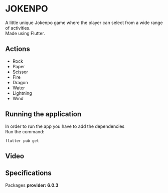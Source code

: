 # JOKENPO

A little unique Jokenpo game where the player can select from a wide range of activities. <br>
Made using Flutter.

## Actions

- Rock
- Paper
- Scissor
- Fire
- Dragon
- Water
- Lightning
- Wind

## Running the application

In order to run the app you have to add the dependencies  
Run the command:

```
flutter pub get
```

## Video

## Specifications
Packages **provider: 6.0.3**